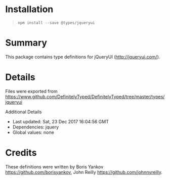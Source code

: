 # Installation
> `npm install --save @types/jqueryui`

# Summary
This package contains type definitions for jQueryUI (http://jqueryui.com/).

# Details
Files were exported from https://www.github.com/DefinitelyTyped/DefinitelyTyped/tree/master/types/jqueryui

Additional Details
 * Last updated: Sat, 23 Dec 2017 16:04:56 GMT
 * Dependencies: jquery
 * Global values: none

# Credits
These definitions were written by Boris Yankov <https://github.com/borisyankov>, John Reilly <https://github.com/johnnyreilly>.
